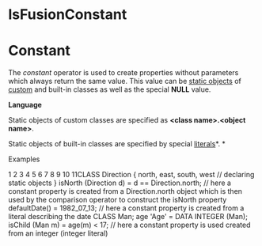 # lsFusionConstant

# Constant

The *constant* operator is used to create properties without parameters which always return the same value. This value can be [static objects](lsFusionStatic_objects.md) of [custom](lsFusionUser_classes.md) and built-in classes as well as the special **NULL** value. 

**Language**

Static objects of custom classes are specified as **&lt;class name&gt;.&lt;object name&gt;**.

Static objects of built-in classes are specified by special [literals](lsFusionLiterals.md)*. *

Examples

1
2
3
4
5
6
7
8
9
10
11CLASS Direction {
north, east, south, west // declaring static objects
}
isNorth (Direction d) = d == Direction.north; // here a constant property is created from a Direction.north object which is then used by the comparison operator to construct the isNorth property
defaultDate() = 1982\_07\_13; // here a constant property is created from a literal describing the date
CLASS Man;
age 'Age' = DATA INTEGER (Man);
isChild (Man m) = age(m) &lt; 17; // here a constant property is used created from an integer (integer literal)

  
